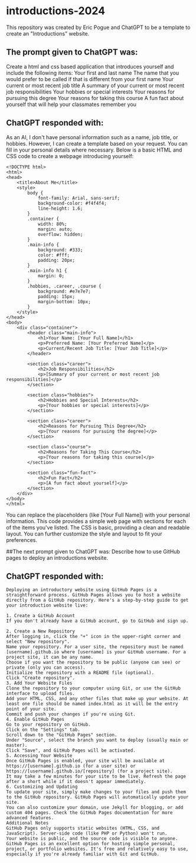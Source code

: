 # introductions-2024
This repository was created by Eric Pogue and ChatGPT to be a template to create an "Introductions" website. 

## The prompt given to ChatGPT was:
Create a html and css based application that introduces yourself and include the following items:
    Your first and last name
    The name that you would prefer to be called if that is different from your first name
    Your current or most recent job title
    A summary of your current or most recent job responsibilities
    Your hobbies or special interests
    Your reasons for pursuing this degree
    Your reasons for taking this course
    A fun fact about yourself that will help your classmates remember you

## ChatGPT responded with:
As an AI, I don't have personal information such as a name, job title, or hobbies. However, I can create a template based on your request. You can fill in your personal details where necessary. Below is a basic HTML and CSS code to create a webpage introducing yourself:


```
<!DOCTYPE html>
<html>
<head>
    <title>About Me</title>
    <style>
        body {
            font-family: Arial, sans-serif;
            background-color: #f4f4f4;
            line-height: 1.6;
        }
        .container {
            width: 80%;
            margin: auto;
            overflow: hidden;
        }
        .main-info {
            background: #333;
            color: #fff;
            padding: 20px;
        }
        .main-info h1 {
            margin: 0;
        }
        .hobbies, .career, .course {
            background: #e7e7e7;
            padding: 15px;
            margin-bottom: 10px;
        }
    </style>
</head>
<body>
    <div class="container">
        <header class="main-info">
            <h1>Your Name: [Your Full Name]</h1>
            <p>Preferred Name: [Your Preferred Name]</p>
            <p>Current/Recent Job Title: [Your Job Title]</p>
        </header>

        <section class="career">
            <h2>Job Responsibilities</h2>
            <p>[Summary of your current or most recent job responsibilities]</p>
        </section>

        <section class="hobbies">
            <h2>Hobbies and Special Interests</h2>
            <p>[Your hobbies or special interests]</p>
        </section>

        <section class="career">
            <h2>Reasons for Pursuing This Degree</h2>
            <p>[Your reasons for pursuing the degree]</p>
        </section>

        <section class="course">
            <h2>Reasons for Taking This Course</h2>
            <p>[Your reasons for taking this course]</p>
        </section>

        <section class="fun-fact">
            <h2>Fun Fact</h2>
            <p>[A fun fact about yourself]</p>
        </section>
    </div>
</body>
</html>
```

You can replace the placeholders (like [Your Full Name]) with your personal information. This code provides a simple web page with sections for each of the items you've listed. The CSS is basic, providing a clean and readable layout. You can further customize the style and layout to fit your preferences.

##The next prompt given to ChatGPT was:
Describe how to use GitHub pages to deploy an introductions website.

## ChatGPT responded with:
```
Deploying an introductory website using GitHub Pages is a straightforward process. GitHub Pages allows you to host a website directly from a GitHub repository. Here's a step-by-step guide to get your introduction website live:

1. Create a GitHub Account
If you don't already have a GitHub account, go to GitHub and sign up.

2. Create a New Repository
After logging in, click the "+" icon in the upper-right corner and select "New repository".
Name your repository. For a user site, the repository must be named [username].github.io where [username] is your GitHub username. For a project site, it can be any name.
Choose if you want the repository to be public (anyone can see) or private (only you can access).
Initialize the repository with a README file (optional).
Click "Create repository".
3. Add Your Website Files
Clone the repository to your computer using Git, or use the GitHub interface to upload files.
Add your HTML, CSS, and any other files that make up your website. At least one file should be named index.html as it will be the entry point of your site.
Commit and push your changes if you're using Git.
4. Enable GitHub Pages
Go to your repository on GitHub.
Click on the "Settings" tab.
Scroll down to the "GitHub Pages" section.
Under "Source", select the branch you want to deploy (usually main or master).
Click "Save", and GitHub Pages will be activated.
5. Accessing Your Website
Once GitHub Pages is enabled, your site will be available at https://[username].github.io (for a user site) or https://[username].github.io/[repository] (for a project site).
It may take a few minutes for your site to be live. Refresh the page after a short while if it doesn't appear immediately.
6. Customizing and Updating
To update your site, simply make changes to your files and push them to the GitHub repository. GitHub Pages will automatically update your site.
You can also customize your domain, use Jekyll for blogging, or add custom 404 pages. Check the GitHub Pages documentation for more advanced features.
Additional Notes
GitHub Pages only supports static websites (HTML, CSS, and JavaScript). Server-side code (like PHP or Python) won't run.
Your website is public, and the source code is visible to anyone.
GitHub Pages is an excellent option for hosting simple personal, project, or portfolio websites. It's free and relatively easy to use, especially if you're already familiar with Git and GitHub.
```


